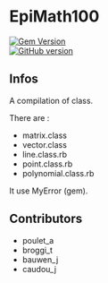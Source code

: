 EpiMath100
============

[![Gem Version](https://badge.fury.io/rb/epimath100.png)](http://badge.fury.io/rb/epimath100)  
[![GitHub version](https://badge.fury.io/gh/Sophen%2Fepimath100.png)](http://badge.fury.io/gh/Sophen%2Fepimath100)  

Infos
------
A compilation of class.  

There are :
- matrix.class
- vector.class
- line.class.rb
- point.class.rb
- polynomial.class.rb

It use MyError (gem).  

Contributors
------
- poulet_a
- broggi_t
- bauwen_j
- caudou_j
